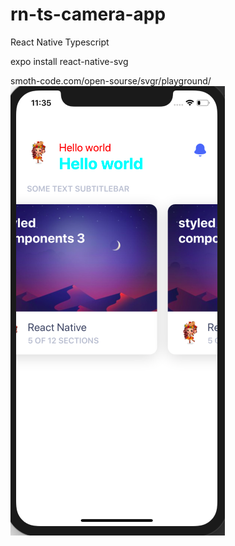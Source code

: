 # rn-ts-camera-app
React Native Typescript

expo install react-native-svg

smoth-code.com/open-sourse/svgr/playground/
<img src="./assets/2.png" />
